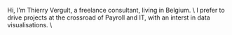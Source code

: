 Hi, I’m Thierry Vergult, a freelance consultant, living in Belgium. \ 
I prefer to drive projects at the crossroad of Payroll and IT, with an interst in data visualisations. \


<!---
thierryVergult/thierryVergult is a ✨ special ✨ repository because its `README.md` (this file) appears on your GitHub profile.
You can click the Preview link to take a look at your changes.
--->
